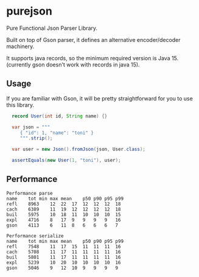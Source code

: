 # purejson

Pure Functional Json Parser Library.

Built on top of Gson parser, it defines an alternative encoder/decoder machinery.

It supports java records, so the minimum required version is Java 15. (currently gson
doesn't work with records in java 15).

## Usage

If you are familiar with Gson, it will be pretty straightforward for you to use this
library.

```java
  record User(int id, String name) {}

  var json = """
     { "id": 1, "name": "toni" }
     """.strip();

  var user = new Json().fromJson(json, User.class);

  assertEquals(new User(1, "toni"), user);
```

## Performance

```
Performance parse
name	tot	min	max	mean	p50	p90	p95	p99
refl	8963	12	22	17	12	12	12	18
cach	6389	11	19	12	12	12	12	18
buil	5975	10	18	11	10	10	10	15
expl	4716	8	17	9	9	9	9	16
gson	4113	6	11	8	6	6	6	7
```

```
Performance serialize
name	tot	min	max	mean	p50	p90	p95	p99
refl	7548	11	17	15	11	11	11	16
cach	5708	11	17	11	11	11	11	16
buil	5801	11	17	11	11	11	11	16
expl	5239	10	20	10	10	10	10	16
gson	5046	9	12	10	9	9	9	9

```